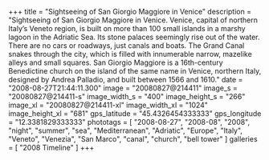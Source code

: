 +++
title = "Sightseeing of San Giorgio Maggiore in Venice"
description = "Sightseeing of San Giorgio Maggiore in Venice. Venice, capital of northern Italy’s Veneto region, is built on more than 100 small islands in a marshy lagoon in the Adriatic Sea. Its stone palaces seemingly rise out of the water. There are no cars or roadways, just canals and boats. The Grand Canal snakes through the city, which is filled with innumerable narrow, mazelike alleys and small squares. San Giorgio Maggiore is a 16th-century Benedictine church on the island of the same name in Venice, northern Italy, designed by Andrea Palladio, and built between 1566 and 1610."
date = "2008-08-27T21:44:11.300"
image = "20080827@214411"
image_s = "20080827@214411-s"
image_width_s = "400"
image_height_s = "266"
image_xl = "20080827@214411-xl"
image_width_xl = "1024"
image_height_xl = "681"
gps_latitude = "45.4326454333333"
gps_longitude = "12.3381829333333"
phototags = [ "2008-08-27", "2008-08", "2008", "night", "summer", "sea", "Mediterranean", "Adriatic", "Europe", "Italy", "Veneto", "Venezia", "San Marco", "canal", "church", "bell tower" ]
galleries = [ "2008 Timeline" ]
+++
